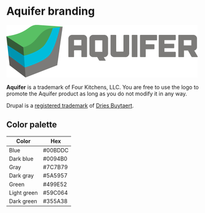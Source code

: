 # Aquifer branding

![Aquifer logo](/branding/aquifer-logo-500px.png)

**Aquifer** is a trademark of Four Kitchens, LLC. You are free to use the logo to promote the Aquifer product as long as you do not modify it in any way.

Drupal is a [registered trademark](http://drupal.com/trademark) of [Dries Buytaert](http://buytaert.net/).

## Color palette

Color       | Hex
------------|--------
Blue        | #00BDDC
Dark blue   | #0094B0
Gray        | #7C7B79
Dark gray   | #5A5957
Green       | #499E52
Light green | #59C064
Dark green  | #355A38
